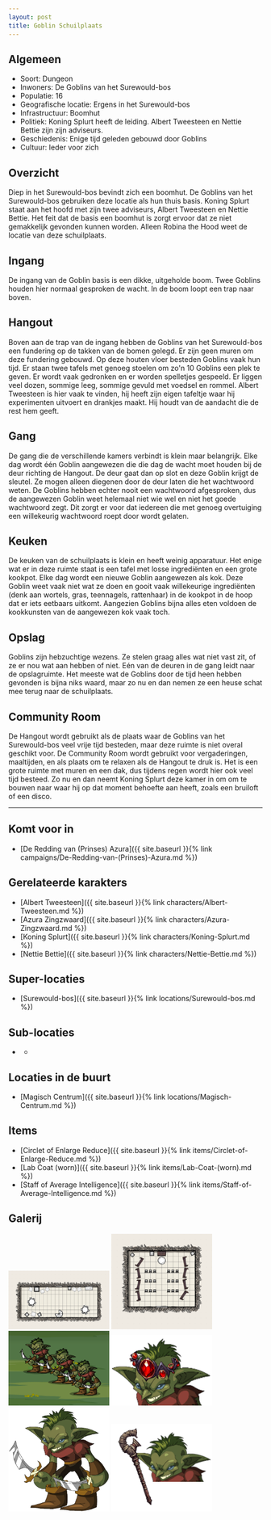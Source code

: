 ```yaml
---
layout: post
title: Goblin Schuilplaats
---
```


## Algemeen
* Soort: Dungeon
* Inwoners: De Goblins van het Surewould-bos
* Populatie: 16
* Geografische locatie: Ergens in het Surewould-bos
* Infrastructuur: Boomhut 
* Politiek: Koning Splurt heeft de leiding. Albert Tweesteen en Nettie Bettie zijn zijn adviseurs.
* Geschiedenis: Enige tijd geleden gebouwd door Goblins
* Cultuur: Ieder voor zich

## Overzicht
Diep in het Surewould-bos bevindt zich een boomhut. De Goblins van het Surewould-bos gebruiken deze locatie als hun thuis basis. Koning Splurt staat aan het hoofd met zijn twee adviseurs, Albert Tweesteen en Nettie Bettie. Het feit dat de basis een boomhut is zorgt ervoor dat ze niet gemakkelijk gevonden kunnen worden. Alleen Robina the Hood weet de locatie van deze schuilplaats.

## Ingang
De ingang van de Goblin basis is een dikke, uitgeholde boom. Twee Goblins houden hier normaal gesproken de wacht. In de boom loopt een trap naar boven.

## Hangout
Boven aan de trap van de ingang hebben de Goblins van het Surewould-bos een fundering op de takken van de bomen gelegd. Er zijn geen muren om deze fundering gebouwd. Op deze houten vloer besteden Goblins vaak hun tijd. Er staan twee tafels met genoeg stoelen om zo'n 10 Goblins een plek te geven. Er wordt vaak gedronken en er worden spelletjes gespeeld. Er liggen veel dozen, sommige leeg, sommige gevuld met voedsel en rommel. Albert Tweesteen is hier vaak te vinden, hij heeft zijn eigen tafeltje waar hij experimenten uitvoert en drankjes maakt. Hij houdt van de aandacht die de rest hem geeft.

## Gang
De gang die de verschillende kamers verbindt is klein maar belangrijk. Elke dag wordt één Goblin aangewezen die die dag de wacht moet houden bij de deur richting de Hangout. De deur gaat dan op slot en deze Goblin krijgt de sleutel. Ze mogen alleen diegenen door de deur laten die het wachtwoord weten. De Goblins hebben echter nooit een wachtwoord afgesproken, dus de aangewezen Goblin weet helemaal niet wie wel en niet het goede wachtwoord zegt. Dit zorgt er voor dat iedereen die met genoeg overtuiging een willekeurig wachtwoord roept door wordt gelaten. 

## Keuken
De keuken van de schuilplaats is klein en heeft weinig apparatuur. Het enige wat er in deze ruimte staat is een tafel met losse ingrediënten en een grote kookpot. Elke dag wordt een nieuwe Goblin aangewezen als kok. Deze Goblin weet vaak niet wat ze doen en gooit vaak willekeurige ingrediënten (denk aan wortels, gras, teennagels, rattenhaar) in de kookpot in de hoop dat er iets eetbaars uitkomt. Aangezien Goblins bijna alles eten voldoen de kookkunsten van de aangewezen kok vaak toch.

## Opslag
Goblins zijn hebzuchtige wezens. Ze stelen graag alles wat niet vast zit, of ze er nou wat aan hebben of niet. Eén van de deuren in de gang leidt naar de opslagruimte. Het meeste wat de Goblins door de tijd heen hebben gevonden is bijna niks waard, maar zo nu en dan nemen ze een heuse schat mee terug naar de schuilplaats.

## Community Room
De Hangout wordt gebruikt als de plaats waar de Goblins van het Surewould-bos veel vrije tijd besteden, maar deze ruimte is niet overal geschikt voor. De Community Room wordt gebruikt voor vergaderingen, maaltijden, en als plaats om te relaxen als de Hangout te druk is. Het is een grote ruimte met muren en een dak, dus tijdens regen wordt hier ook veel tijd besteed. Zo nu en dan neemt Koning Splurt deze kamer in om om te bouwen naar waar hij op dat moment behoefte aan heeft, zoals een bruiloft of een disco.

---

## Komt voor in
* [De Redding van (Prinses) Azura]({{ site.baseurl }}{% link campaigns/De-Redding-van-(Prinses)-Azura.md %})

## Gerelateerde karakters
* [Albert Tweesteen]({{ site.baseurl }}{% link characters/Albert-Tweesteen.md %})
* [Azura Zingzwaard]({{ site.baseurl }}{% link characters/Azura-Zingzwaard.md %})
* [Koning Splurt]({{ site.baseurl }}{% link characters/Koning-Splurt.md %})
* [Nettie Bettie]({{ site.baseurl }}{% link characters/Nettie-Bettie.md %})

## Super-locaties
* [Surewould-bos]({{ site.baseurl }}{% link locations/Surewould-bos.md %})

## Sub-locaties
* -

## Locaties in de buurt
* [Magisch Centrum]({{ site.baseurl }}{% link locations/Magisch-Centrum.md %})

## Items
* [Circlet of Enlarge Reduce]({{ site.baseurl }}{% link items/Circlet-of-Enlarge-Reduce.md %})
* [Lab Coat (worn)]({{ site.baseurl }}{% link items/Lab-Coat-(worn).md %})
* [Staff of Average Intelligence]({{ site.baseurl }}{% link items/Staff-of-Average-Intelligence.md %})

## Galerij
<img src="../images/The Goblin Hangout.png" alt="De Goblin Hangout" width=200>

<img src="../images/The Goblin Community Room.png" alt="De Goblin Community Room" width=200>

<img src="../images/Goblin Gang.png" alt="Goblin Gang" width=200>
<img src="../images/Koning Splurt.png" alt="Koning Splurt" width=200>
<img src="../images/Goblin.png" alt="De Goblin" width=200>
<img src="../images/Nettie Bettie.png" alt="Nettie Bettie" width=200>